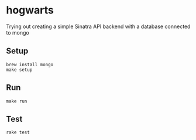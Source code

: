 # hogwarts

Trying out creating a simple Sinatra API backend with a database connected to mongo

## Setup

```
brew install mongo
make setup
```

## Run

```
make run
```

## Test

```
rake test
```
